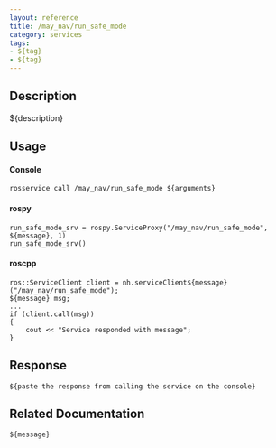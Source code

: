 ```yaml
---
layout: reference
title: /may_nav/run_safe_mode
category: services
tags: 
- ${tag} 
- ${tag}
---
```


## Description
${description}

## Usage
#### Console
```
rosservice call /may_nav/run_safe_mode ${arguments}
```

#### rospy
```
run_safe_mode_srv = rospy.ServiceProxy("/may_nav/run_safe_mode", ${message}, 1)
run_safe_mode_srv()
```

#### roscpp
```
ros::ServiceClient client = nh.serviceClient${message}("/may_nav/run_safe_mode");
${message} msg;
...
if (client.call(msg))
{
    cout << "Service responded with message";
}
```

## Response
```
${paste the response from calling the service on the console}
```

## Related Documentation
``${message}``
